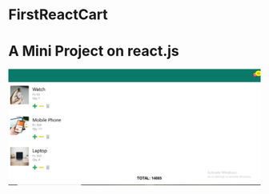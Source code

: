 # FirstReactCart

# A Mini Project on react.js

![Project Image](https://github.com/guptapriya7171/FirstReactCart/blob/main/PrjImg.PNG)
